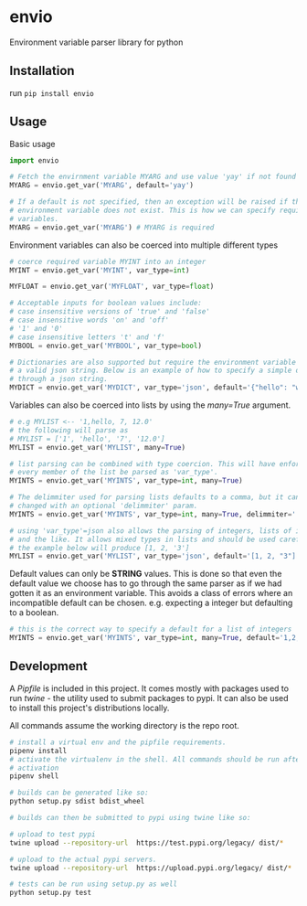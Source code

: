# envio
Environment variable parser library for python

## Installation

run `pip install envio`

## Usage

Basic usage
```python
import envio

# Fetch the envirnment variable MYARG and use value 'yay' if not found
MYARG = envio.get_var('MYARG', default='yay')

# If a default is not specified, then an exception will be raised if the
# environment variable does not exist. This is how we can specify required
# variables.
MYARG = envio.get_var('MYARG') # MYARG is required
```

Environment variables can also be coerced into multiple different types
```python
# coerce required variable MYINT into an integer
MYINT = envio.get_var('MYINT', var_type=int)

MYFLOAT = envio.get_var('MYFLOAT', var_type=float)

# Acceptable inputs for boolean values include:
# case insensitive versions of 'true' and 'false'
# case insensitive words 'on' and 'off'
# '1' and '0'
# case insensitive letters 't' and 'f'
MYBOOL = envio.get_var('MYBOOL', var_type=bool)

# Dictionaries are also supported but require the environment variable to be
# a valid json string. Below is an example of how to specify a simple dict
# through a json string.
MYDICT = envio.get_var('MYDICT', var_type='json', default='{"hello": "world"}')
```

Variables can also be coerced into lists by using the *many=True* argument.
```python
# e.g MYLIST <-- '1,hello, 7, 12.0'
# the following will parse as
# MYLIST = ['1', 'hello', '7', '12.0']
MYLIST = envio.get_var('MYLIST', many=True)

# list parsing can be combined with type coercion. This will have enforce that
# every member of the list be parsed as 'var_type'.
MYINTS = envio.get_var('MYINTS', var_type=int, many=True)

# The delimmiter used for parsing lists defaults to a comma, but it can be
# changed with an optional 'delimmiter' param.
MYINTS = envio.get_var('MYINTS', var_type=int, many=True, delimmiter='||', default='1||2||3')

# using 'var_type'=json also allows the parsing of integers, lists of integers
# and the like. It allows mixed types in lists and should be used carefully.
# the example below will produce [1, 2, '3']
MYLIST = envio.get_var('MYLIST', var_type='json', default='[1, 2, "3"]')
```

Default values can only be **STRING** values. This is done so that even the
default value we choose has to go through the same parser as if we had gotten
it as an environment variable. This avoids a class of errors where an
incompatible default can be chosen. e.g. expecting a integer but defaulting
to a boolean.

```python
# this is the correct way to specify a default for a list of integers
MYINTS = envio.get_var('MYINTS', var_type=int, many=True, default='1,2,3')
```

## Development

A *Pipfile* is included in this project. It comes mostly with packages used
to run *twine* - the utility used to submit packages to pypi. It can also be
used to install this project's distributions locally.

All commands assume the working directory is the repo root.
```bash
# install a virtual env and the pipfile requirements.
pipenv install
# activate the virtualenv in the shell. All commands should be run after this
# activation
pipenv shell

# builds can be generated like so:
python setup.py sdist bdist_wheel

# builds can then be submitted to pypi using twine like so:

# upload to test pypi
twine upload --repository-url  https://test.pypi.org/legacy/ dist/*

# upload to the actual pypi servers.
twine upload --repository-url  https://upload.pypi.org/legacy/ dist/*

# tests can be run using setup.py as well
python setup.py test
```
